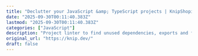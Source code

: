 ```yaml
---
title: "Declutter your JavaScript &amp; TypeScript projects | KnipShopify03 Logo_Teal"
date: "2025-09-30T00:11:40.383Z"
lastmod: "2025-09-30T00:11:40.383Z"
categories: ["JavaScript"]
description: "Project linter to find unused dependencies, exports and files"
original_url: "https://knip.dev/"
draft: false
---
```

